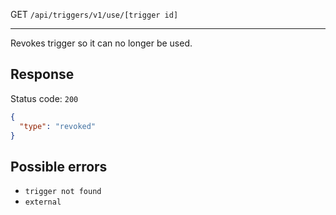 GET `/api/triggers/v1/use/[trigger id]`

---

Revokes trigger so it can no longer be used.

## Response

Status code: `200`

```json
{
  "type": "revoked"
}
```

## Possible errors

- `trigger not found`
- `external`
